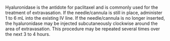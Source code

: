 Hyaluronidase is the antidote for paclitaxel and is commonly used for the treatment of extravasation. If the needle/cannula is still in place, administer 1 to 6 mL into the existing IV line. If the needle/cannula is no longer inserted, the hyaluronidase may be injected subcutaneously clockwise around the area of extravasation. This procedure may be repeated several times over the next 3 to 4 hours.